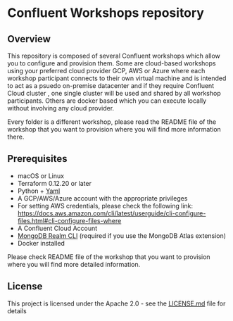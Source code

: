# Confluent Workshops repository

## Overview

This repository is composed of several Confluent workshops which allow you to configure and provision them.
Some are cloud-based workshops using your preferred cloud provider GCP, AWS or Azure where each workshop participant connects to their own virtual machine and is intended to act as a psuedo on-premise datacenter and if they require  Confluent Cloud cluster , one single cluster will be used and shared by all workshop participants. 
Others are docker based which you can execute locally without involving any cloud provider.

Every folder is a different workshop, please read the README file of the workshop that you want to provision where you will find more information there.

## Prerequisites

* macOS or Linux
* Terraform 0.12.20 or later
* Python + [Yaml](https://pyyaml.org/wiki/PyYAML)
* A GCP/AWS/Azure account with the appropriate privileges
* For setting AWS credentials, please check the following link: https://docs.aws.amazon.com/cli/latest/userguide/cli-configure-files.html#cli-configure-files-where
* A Confluent Cloud Account
* [MongoDB Realm CLI](https://docs.mongodb.com/realm/deploy/realm-cli-reference/#installation) (required if you use the MongoDB Atlas extension)
* Docker installed

Please check README file of the workshop that you want to provision where you will find more detailed information.

## License

This project is licensed under the Apache 2.0 - see the [LICENSE.md](LICENSE.md) file for details
